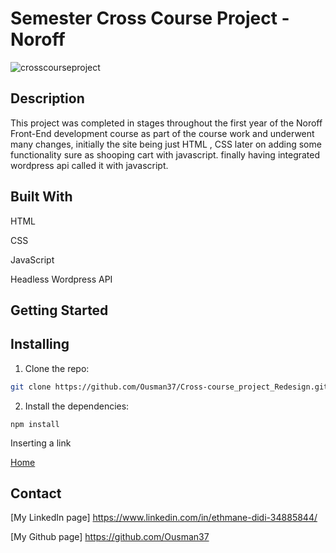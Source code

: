 # Semester  Cross Course Project - Noroff

![crosscourseproject](https://github.com/Ousman37/Cross-course_project_Redesign/blob/main/images/hero.jpg)

## Description

This project was completed in stages throughout the first year of the Noroff Front-End development course as part of the course work and underwent many changes, initially the site being just HTML , CSS  later on adding some functionality sure as shooping cart with  javascript. finally having integrated wordpress api called it with javascript.

## Built With

HTML

CSS

JavaScript

Headless Wordpress API

## Getting Started

## Installing

1. Clone the repo:

```bash
git clone https://github.com/Ousman37/Cross-course_project_Redesign.git
```

2. Install the dependencies:

```
npm install
```

Inserting a link 

[Home](https://tiny-sunburst-0d99af.netlify.app/index.html "netlify.app")


## Contact
[My LinkedIn page] https://www.linkedin.com/in/ethmane-didi-34885844/

[My Github page] https://github.com/Ousman37

